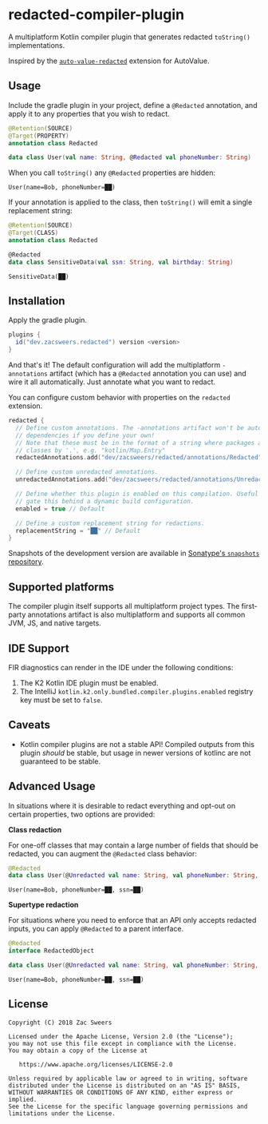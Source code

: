 redacted-compiler-plugin
========================

A multiplatform Kotlin compiler plugin that generates redacted `toString()` implementations.

Inspired by the [`auto-value-redacted`](https://github.com/square/auto-value-redacted) extension for AutoValue.

## Usage

Include the gradle plugin in your project, define a `@Redacted` annotation, and apply it to any
properties that you wish to redact.

```kotlin
@Retention(SOURCE)
@Target(PROPERTY)
annotation class Redacted

data class User(val name: String, @Redacted val phoneNumber: String)
```

When you call `toString()` any `@Redacted` properties are hidden:

```
User(name=Bob, phoneNumber=██)
```

If your annotation is applied to the class, then `toString()` will emit a single replacement string:

```kotlin
@Retention(SOURCE)
@Target(CLASS)
annotation class Redacted

@Redacted
data class SensitiveData(val ssn: String, val birthday: String)
```

```
SensitiveData(██)
```

## Installation

Apply the gradle plugin.

```gradle
plugins {
  id("dev.zacsweers.redacted") version <version>
}
```

And that's it! The default configuration will add the multiplatform `-annotations` artifact (which has a
`@Redacted` annotation you can use) and wire it all automatically. Just annotate what you want to
redact.

You can configure custom behavior with properties on the `redacted` extension.

```kotlin
redacted {
  // Define custom annotations. The -annotations artifact won't be automatically added to
  // dependencies if you define your own!
  // Note that these must be in the format of a string where packages are delimited by '/' and
  // classes by '.', e.g. "kotlin/Map.Entry"
  redactedAnnotations.add("dev/zacsweers/redacted/annotations/Redacted") // Default

  // Define custom unredacted annotations.
  unredactedAnnotations.add("dev/zacsweers/redacted/annotations/Unredacted") // Default

  // Define whether this plugin is enabled on this compilation. Useful if you want to 
  // gate this behind a dynamic build configuration.
  enabled = true // Default

  // Define a custom replacement string for redactions.
  replacementString = "██" // Default
}
```

Snapshots of the development version are available in [Sonatype's `snapshots` repository][snapshots].

## Supported platforms

The compiler plugin itself supports all multiplatform project types. The first-party annotations artifact is also
multiplatform and supports all common JVM, JS, and native targets.

## IDE Support

FIR diagnostics can render in the IDE under the following conditions:

1. The K2 Kotlin IDE plugin must be enabled.
2. The IntelliJ `kotlin.k2.only.bundled.compiler.plugins.enabled` registry key must be set to `false`.

## Caveats

- Kotlin compiler plugins are not a stable API! Compiled outputs from this plugin _should_ be stable,
but usage in newer versions of kotlinc are not guaranteed to be stable.


## Advanced Usage

In situations where it is desirable to redact everything and opt-out on certain properties,
two options are provided:

**Class redaction**

For one-off classes that may contain a large number of fields that should be redacted, you can augment the `@Redacted`
class behavior:

```kotlin
@Redacted
data class User(@Unredacted val name: String, val phoneNumber: String, val ssn: String)
```

```
User(name=Bob, phoneNumber=██, ssn=██)
```

**Supertype redaction**

For situations where you need to enforce that an API only accepts redacted inputs, you can apply `@Redacted` to a
parent interface.

```kotlin
@Redacted
interface RedactedObject

data class User(@Unredacted val name: String, val phoneNumber: String, val ssn: String) : RedactedObject
```

```
User(name=Bob, phoneNumber=██, ssn=██)
```

License
-------

    Copyright (C) 2018 Zac Sweers

    Licensed under the Apache License, Version 2.0 (the "License");
    you may not use this file except in compliance with the License.
    You may obtain a copy of the License at

       https://www.apache.org/licenses/LICENSE-2.0

    Unless required by applicable law or agreed to in writing, software
    distributed under the License is distributed on an "AS IS" BASIS,
    WITHOUT WARRANTIES OR CONDITIONS OF ANY KIND, either express or implied.
    See the License for the specific language governing permissions and
    limitations under the License.

 [snapshots]: https://oss.sonatype.org/content/repositories/snapshots/
